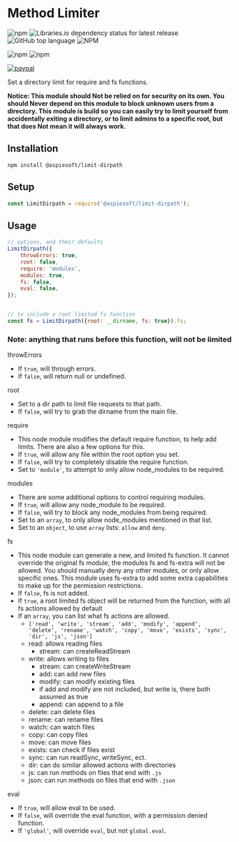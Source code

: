 # Method Limiter

![npm](https://img.shields.io/npm/v/@aspiesoft/limit-dirpath)
![Libraries.io dependency status for latest release](https://img.shields.io/librariesio/release/npm/@aspiesoft/limit-dirpath)
![GitHub top language](https://img.shields.io/github/languages/top/aspiesoft/limit-dirpath)
![NPM](https://img.shields.io/npm/l/@aspiesoft/limit-dirpath)

![npm](https://img.shields.io/npm/dw/@aspiesoft/limit-dirpath)
![npm](https://img.shields.io/npm/dm/@aspiesoft/limit-dirpath)

[![paypal](https://img.shields.io/badge/buy%20me%20a%20coffee-paypal-blue)](https://buymeacoffee.aspiesoft.com)

Set a directory limit for require and fs functions.

**Notice: This module should Not be relied on for security on its own.
You should Never depend on this module to block unknown users from a directory.
This module is build so you can easily try to limit yourself from accidentally exiting a directory, or to limit admins to a specific root, but that does Not mean it will always work.**

## Installation

```shell script
npm install @aspiesoft/limit-dirpath
```

## Setup

```js
const LimitDirpath = require('@aspiesoft/limit-dirpath');
```

## Usage

```js
// options, and their defaults
LimitDirpath({
    throwErrors: true,
    root: false,
    require: 'modules',
    modules: true,
    fs: false,
    eval: false,
});


// to include a root limited fs function
const fs = LimitDirpath({root: __dirname, fs: true}).fs;
```

### Note: anything that runs before this function, will not be limited

throwErrors

- If `true`, will through errors.
- If `false`, will return null or undefined.

root

- Set to a dir path to limit file requests to that path.
- If `false`, will try to grab the dirname from the main file.

require

- This node module modifies the default require function, to help add limits.
 There are also a few options for this.
- If `true`, will allow any file within the root option you set.
- If `false`, will try to completely disable the require function.
- Set to `'module'`, to attempt to only allow node_modules to be required.

modules

- There are some additional options to control requiring modules.
- If `true`, will allow any node_module to be required.
- If `false`, will try to block any node_modules from being required.
- Set to an `array`, to only allow node_modules mentioned in that list.
- Set to an `object`, to use `array` lists: `allow` and `deny`.

fs

- This node module can generate a new, and limited fs function.
 It cannot override the original fs module, the modules fs and fs-extra will not be allowed.
 You should manually deny any other modules, or only allow specific ones.
 This module uses fs-extra to add some extra capabilities to make up for the permission restrictions.
- If `false`, fs is not added.
- If `true`, a root limited fs object will be returned from the function, with all fs actions allowed by default
- If an `array`, you can list what fs actions are allowed.
  - `['read', 'write', 'stream', 'add', 'modify', 'append', 'delete', 'rename', 'watch', 'copy', 'move', 'exists', 'sync', 'dir', 'js', 'json']`
  - read: allows reading files
    - stream: can createReadStream
  - write: allows writing to files
    - stream: can createWriteStream
    - add: can add new files
    - modify: can modify existing files
    - if add and modify are not included, but write is, there both assumed as true
    - append: can append to a file
  - delete: can delete files
  - rename: can rename files
  - watch: can watch files
  - copy: can copy files
  - move: can move files
  - exists: can check if files exist
  - sync: can run readSync, writeSync, ect.
  - dir: can do similar allowed actions with directories
  - js: can run methods on files that end with `.js`
  - json: can run methods on files that end with `.json`

eval

- If `true`, will allow eval to be used.
- If `false`, will override the eval function, with a permission denied function.
- If `'global'`, will override `eval`, but not `global.eval`.
